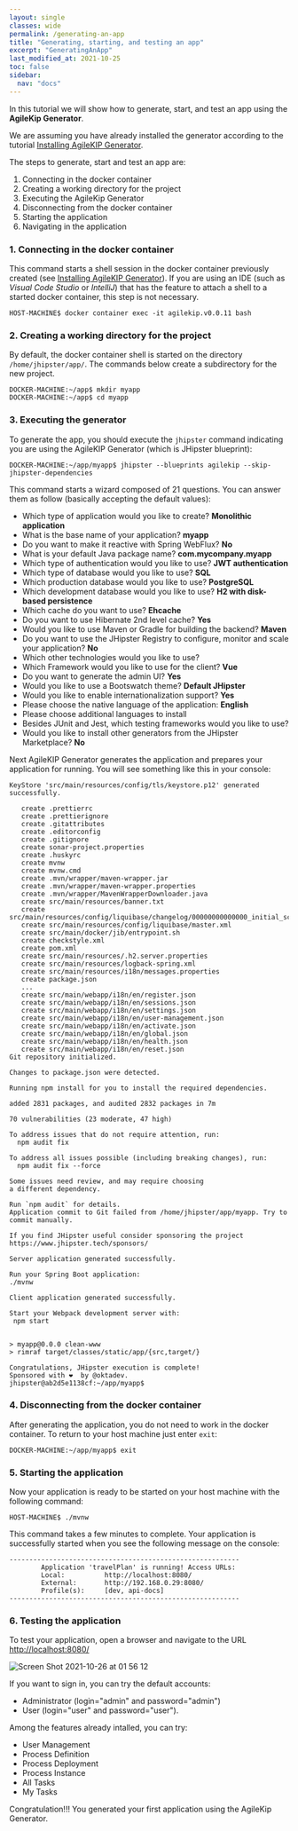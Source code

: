 ```yaml
---
layout: single
classes: wide
permalink: /generating-an-app
title: "Generating, starting, and testing an app"
excerpt: "GeneratingAnApp"
last_modified_at: 2021-10-25
toc: false
sidebar:
  nav: "docs"
---
```


In this tutorial we will show how to generate, start, and test an app using the **AgileKip Generator**.

We are assuming you have already installed the generator according to the tutorial [Installing AgileKIP Generator](installation).

The steps to generate, start and test an app are:

1. Connecting in the docker container
1. Creating a working directory for the project
1. Executing the AgileKip Generator
1. Disconnecting from the docker container
1. Starting the application
1. Navigating in the application

### 1. Connecting in the docker container

This command starts a shell session in the docker container previously created (see [Installing AgileKIP Generator](installation)). 
If you are using an IDE (such as *Visual Code Studio* or *IntelliJ*) that has the feature to attach a shell to a started docker container, this step is not necessary.

    HOST-MACHINE$ docker container exec -it agilekip.v0.0.11 bash


### 2. Creating a working directory for the project

By default, the docker container shell is started on the directory `/home/jhipster/app/`. The commands below create a subdirectory for the new project.
    
    DOCKER-MACHINE:~/app$ mkdir myapp
    DOCKER-MACHINE:~/app$ cd myapp

### 3. Executing the generator

To generate the app, you should execute the `jhipster` command indicating you are using the AgileKIP Generator (which is JHipster blueprint):

    DOCKER-MACHINE:~/app/myapp$ jhipster --blueprints agilekip --skip-jhipster-dependencies

This command starts a wizard composed of 21 questions. You can answer them as follow (basically accepting the default values):

- Which type of application would you like to create? **Monolithic application**
- What is the base name of your application? **myapp**
- Do you want to make it reactive with Spring WebFlux? **No**
- What is your default Java package name? **com.mycompany.myapp**
- Which type of authentication would you like to use? **JWT authentication**
- Which type of database would you like to use? **SQL**
- Which production database would you like to use? **PostgreSQL**
- Which development database would you like to use? **H2 with disk-based persistence**
- Which cache do you want to use? **Ehcache**
- Do you want to use Hibernate 2nd level cache? **Yes**
- Would you like to use Maven or Gradle for building the backend? **Maven**
- Do you want to use the JHipster Registry to configure, monitor and scale your application? **No**
- Which other technologies would you like to use? 
- Which Framework would you like to use for the client? **Vue**
- Do you want to generate the admin UI? **Yes**
- Would you like to use a Bootswatch theme? **Default JHipster**
- Would you like to enable internationalization support? **Yes**
- Please choose the native language of the application: **English**
- Please choose additional languages to install 
- Besides JUnit and Jest, which testing frameworks would you like to use? 
- Would you like to install other generators from the JHipster Marketplace? **No**

Next AgileKIP Generator generates the application and prepares your application for running. 
You will see something like this in your console:

```
KeyStore 'src/main/resources/config/tls/keystore.p12' generated successfully.

   create .prettierrc
   create .prettierignore
   create .gitattributes
   create .editorconfig
   create .gitignore
   create sonar-project.properties
   create .huskyrc
   create mvnw
   create mvnw.cmd
   create .mvn/wrapper/maven-wrapper.jar
   create .mvn/wrapper/maven-wrapper.properties
   create .mvn/wrapper/MavenWrapperDownloader.java
   create src/main/resources/banner.txt
   create src/main/resources/config/liquibase/changelog/00000000000000_initial_schema.xml
   create src/main/resources/config/liquibase/master.xml
   create src/main/docker/jib/entrypoint.sh
   create checkstyle.xml
   create pom.xml
   create src/main/resources/.h2.server.properties
   create src/main/resources/logback-spring.xml
   create src/main/resources/i18n/messages.properties
   create package.json
   ...
   create src/main/webapp/i18n/en/register.json
   create src/main/webapp/i18n/en/sessions.json
   create src/main/webapp/i18n/en/settings.json
   create src/main/webapp/i18n/en/user-management.json
   create src/main/webapp/i18n/en/activate.json
   create src/main/webapp/i18n/en/global.json
   create src/main/webapp/i18n/en/health.json
   create src/main/webapp/i18n/en/reset.json
Git repository initialized.

Changes to package.json were detected.

Running npm install for you to install the required dependencies.

added 2831 packages, and audited 2832 packages in 7m

70 vulnerabilities (23 moderate, 47 high)

To address issues that do not require attention, run:
  npm audit fix

To address all issues possible (including breaking changes), run:
  npm audit fix --force

Some issues need review, and may require choosing
a different dependency.

Run `npm audit` for details.
Application commit to Git failed from /home/jhipster/app/myapp. Try to commit manually.

If you find JHipster useful consider sponsoring the project https://www.jhipster.tech/sponsors/

Server application generated successfully.

Run your Spring Boot application:
./mvnw

Client application generated successfully.

Start your Webpack development server with:
 npm start


> myapp@0.0.0 clean-www
> rimraf target/classes/static/app/{src,target/}

Congratulations, JHipster execution is complete!
Sponsored with ❤️  by @oktadev.
jhipster@ab2d5e1138cf:~/app/myapp$ 
```

### 4. Disconnecting from the docker container
 
After generating the application, you do not need to work in the docker container. To return to your host machine just enter `exit`:

    DOCKER-MACHINE:~/app/myapp$ exit


### 5. Starting the application

Now your application is ready to be started on your host machine with the following command:

    HOST-MACHINE$ ./mvnw

This command takes a few minutes to complete. Your application is successfully started when you see the following message on the console:

```
----------------------------------------------------------
        Application 'travelPlan' is running! Access URLs:
        Local:          http://localhost:8080/
        External:       http://192.168.0.29:8080/
        Profile(s):     [dev, api-docs]
----------------------------------------------------------
```

### 6. Testing the application

To test your application, open a browser and navigate to the URL [http://localhost:8080/](http://localhost:8080/)


![Screen Shot 2021-10-26 at 01 56 12](https://user-images.githubusercontent.com/4369840/138817629-4be20620-1c6e-43ec-81d5-29db06de01a0.png)

If you want to sign in, you can try the default accounts:

- Administrator (login="admin" and password="admin")
- User (login="user" and password="user").


Among the features already intalled, you can try:

* User Management
* Process Definition
* Process Deployment
* Process Instance
* All Tasks
* My Tasks  

Congratulation!!! You generated your first application using the AgileKip Generator.
